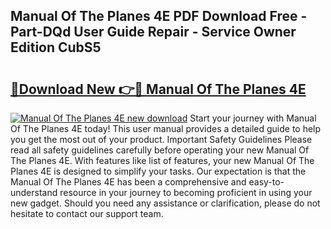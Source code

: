 ## Manual Of The Planes 4E PDF Download Free - Part-DQd User Guide Repair - Service Owner Edition CubS5

# <h2><a href="http://cf19366.oget.top/?id=Manual+Of+The+Planes+4E">🔗Download New 👉🔴 Manual Of The Planes 4E</a></h2>

[![Manual Of The Planes 4E new download](https://i.imgur.com/5g1atiW.png)](http://cf19366.oget.top/?id=Manual+Of+The+Planes+4E)
Start your journey with Manual Of The Planes 4E today! This user manual provides a detailed guide to help you get the most out of your product. Important Safety Guidelines Please read all safety guidelines carefully before operating your new Manual Of The Planes 4E. With features like list of features, your new Manual Of The Planes 4E is designed to simplify your tasks. Our expectation is that the Manual Of The Planes 4E has been a comprehensive and easy-to-understand resource in your journey to becoming proficient in using your new gadget. Should you need any assistance or clarification, please do not hesitate to contact our support team.
